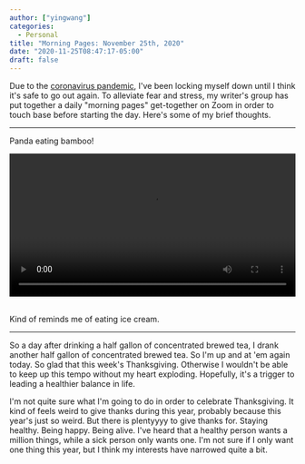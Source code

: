```yaml
---
author: ["yingwang"]
categories:
  - Personal
title: "Morning Pages: November 25th, 2020"
date: "2020-11-25T08:47:17-05:00"
draft: false
---
```


Due to the [coronavirus
pandemic](https://en.wikipedia.org/wiki/2019-20_coronavirus_pandemic), I've been
locking myself down until I think it's safe to go out again. To alleviate fear
and stress, my writer's group has put together a daily "morning pages"
get-together on Zoom in order to touch base before starting the day. Here's some
of my brief thoughts.

__________

Panda eating bamboo!

<!-- https://stackoverflow.com/a/26276254 -->
<video style="width: 100%; width: -moz-available; width: -webkit-fill-available; width: fill-available; max-width: 100%;" controls>
    <source src="/video/posts/2020/11/25/morning_pages.mp4" type="video/mp4">
    Your browser does not support HTML5 video.
</video>
<br/>
<br/>

Kind of reminds me of eating ice cream.

__________

So a day after drinking a half gallon of concentrated brewed tea, I drank
another half gallon of concentrated brewed tea. So I'm up and at 'em again
today. So glad that this week's Thanksgiving. Otherwise I wouldn't be able to
keep up this tempo without my heart exploding. Hopefully, it's a trigger to
leading a healthier balance in life.

I'm not quite sure what I'm going to do in order to celebrate Thanksgiving. It
kind of feels weird to give thanks during this year, probably because this
year's just so weird. But there is plentyyyy to give thanks for. Staying
healthy. Being happy. Being alive. I've heard that a healthy person wants a
million things, while a sick person only wants one. I'm not sure if I only want
one thing this year, but I think my interests have narrowed quite a bit.
